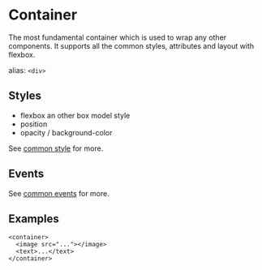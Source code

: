 # Container

The most fundamental container which is used to wrap any other components. It supports all the common styles, attributes and layout with flexbox.

alias: `<div>`

## Styles

- flexbox an other box model style
- position
- opacity / background-color

See [common style](/references/common-style.md) for more.

## Events

See [common events](/references/common-event.md) for more.

## Examples

```
<container>
  <image src="..."></image>
  <text>...</text>
</container>
```
